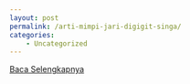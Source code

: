 ```yaml
---
layout: post
permalink: /arti-mimpi-jari-digigit-singa/
categories:
    - Uncategorized
---
```


[Baca Selengkapnya](/08)
